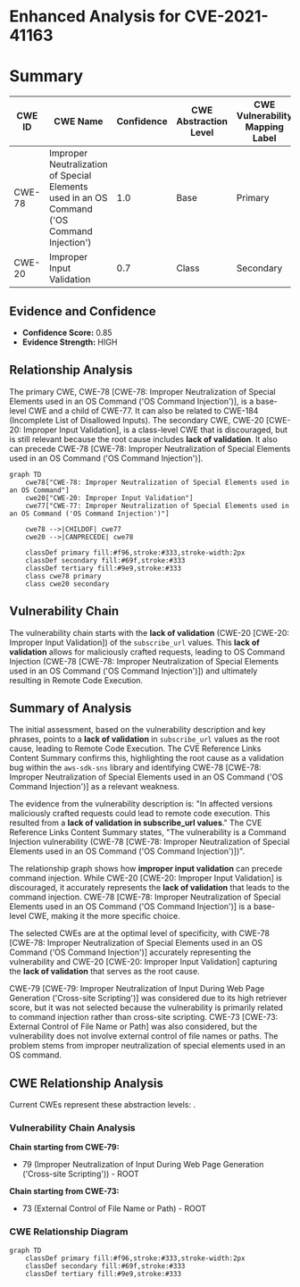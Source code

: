 # Enhanced Analysis for CVE-2021-41163

# Summary
| CWE ID | CWE Name | Confidence | CWE Abstraction Level | CWE Vulnerability Mapping Label | CWE-Vulnerability Mapping Notes |
|---|---|---|---|---|---|
| CWE-78 | Improper Neutralization of Special Elements used in an OS Command ('OS Command Injection') | 1.0 | Base | Primary | Allowed |
| CWE-20 | Improper Input Validation | 0.7 | Class | Secondary | Discouraged |

## Evidence and Confidence

*   **Confidence Score:** 0.85
*   **Evidence Strength:** HIGH

## Relationship Analysis
The primary CWE, CWE-78 [CWE-78: Improper Neutralization of Special Elements used in an OS Command ('OS Command Injection')], is a base-level CWE and a child of CWE-77. It can also be related to CWE-184 (Incomplete List of Disallowed Inputs). The secondary CWE, CWE-20 [CWE-20: Improper Input Validation], is a class-level CWE that is discouraged, but is still relevant because the root cause includes **lack of validation**. It also can precede CWE-78 [CWE-78: Improper Neutralization of Special Elements used in an OS Command ('OS Command Injection')].

```mermaid
graph TD
    cwe78["CWE-78: Improper Neutralization of Special Elements used in an OS Command"]
    cwe20["CWE-20: Improper Input Validation"]
    cwe77["CWE-77: Improper Neutralization of Special Elements used in an OS Command ('OS Command Injection')"]

    cwe78 -->|CHILDOF| cwe77
    cwe20 -->|CANPRECEDE| cwe78

    classDef primary fill:#f96,stroke:#333,stroke-width:2px
    classDef secondary fill:#69f,stroke:#333
    classDef tertiary fill:#9e9,stroke:#333
    class cwe78 primary
    class cwe20 secondary
```

## Vulnerability Chain
The vulnerability chain starts with the **lack of validation** (CWE-20 [CWE-20: Improper Input Validation]) of the `subscribe_url` values. This **lack of validation** allows for maliciously crafted requests, leading to OS Command Injection (CWE-78 [CWE-78: Improper Neutralization of Special Elements used in an OS Command ('OS Command Injection')]) and ultimately resulting in Remote Code Execution.

## Summary of Analysis
The initial assessment, based on the vulnerability description and key phrases, points to a **lack of validation** in `subscribe_url` values as the root cause, leading to Remote Code Execution. The CVE Reference Links Content Summary confirms this, highlighting the root cause as a validation bug within the `aws-sdk-sns` library and identifying CWE-78 [CWE-78: Improper Neutralization of Special Elements used in an OS Command ('OS Command Injection')] as a relevant weakness.

The evidence from the vulnerability description is: "In affected versions maliciously crafted requests could lead to remote code execution. This resulted from a **lack of validation in subscribe_url values**." The CVE Reference Links Content Summary states, "The vulnerability is a Command Injection vulnerability (CWE-78 [CWE-78: Improper Neutralization of Special Elements used in an OS Command ('OS Command Injection')])".

The relationship graph shows how **improper input validation** can precede command injection. While CWE-20 [CWE-20: Improper Input Validation] is discouraged, it accurately represents the **lack of validation** that leads to the command injection. CWE-78 [CWE-78: Improper Neutralization of Special Elements used in an OS Command ('OS Command Injection')] is a base-level CWE, making it the more specific choice.

The selected CWEs are at the optimal level of specificity, with CWE-78 [CWE-78: Improper Neutralization of Special Elements used in an OS Command ('OS Command Injection')] accurately representing the vulnerability and CWE-20 [CWE-20: Improper Input Validation] capturing the **lack of validation** that serves as the root cause.

CWE-79 [CWE-79: Improper Neutralization of Input During Web Page Generation ('Cross-site Scripting')] was considered due to its high retriever score, but it was not selected because the vulnerability is primarily related to command injection rather than cross-site scripting. CWE-73 [CWE-73: External Control of File Name or Path] was also considered, but the vulnerability does not involve external control of file names or paths. The problem stems from improper neutralization of special elements used in an OS command.


## CWE Relationship Analysis

Current CWEs represent these abstraction levels: .


### Vulnerability Chain Analysis

**Chain starting from CWE-79:**
- 79 (Improper Neutralization of Input During Web Page Generation ('Cross-site Scripting')) - ROOT


**Chain starting from CWE-73:**
- 73 (External Control of File Name or Path) - ROOT



### CWE Relationship Diagram

```mermaid
graph TD
    classDef primary fill:#f96,stroke:#333,stroke-width:2px
    classDef secondary fill:#69f,stroke:#333
    classDef tertiary fill:#9e9,stroke:#333
```
